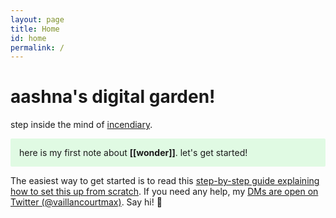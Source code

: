 ```yaml
---
layout: page
title: Home
id: home
permalink: /
---
```


# aashna's digital garden!
step inside the mind of [incendiary](https://incendiary.wordpress.com).

<p style="padding: 1em 1em; background: #E0FAE3; border-radius: 2px;">
  here is my first note about <span style="font-weight: bold">[[wonder]]</span>. let's get started!
</p>


The easiest way to get started is to read this [step-by-step guide explaining how to set this up from scratch](https://maximevaillancourt.com/blog/setting-up-your-own-digital-garden-with-jekyll). If you need any help, my [DMs are open on Twitter (@vaillancourtmax)](https://twitter.com/vaillancourtmax). Say hi! 👋

<style>
  .wrapper {
    max-width: 46em;
  }
</style>
